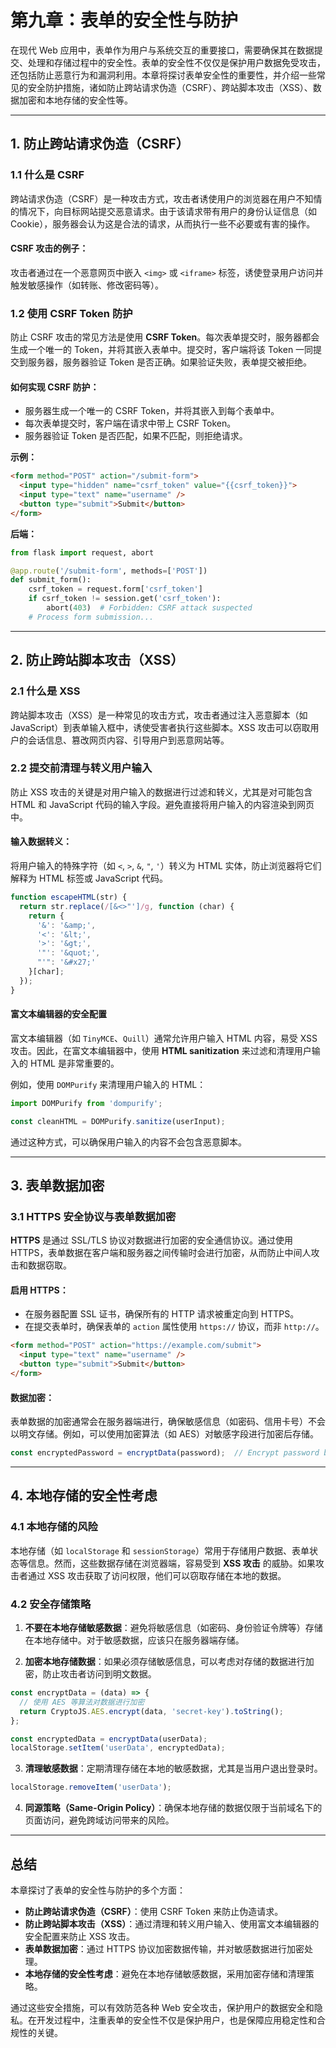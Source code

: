 # 第九章：表单的安全性与防护

在现代 Web 应用中，表单作为用户与系统交互的重要接口，需要确保其在数据提交、处理和存储过程中的安全性。表单的安全性不仅仅是保护用户数据免受攻击，还包括防止恶意行为和漏洞利用。本章将探讨表单安全性的重要性，并介绍一些常见的安全防护措施，诸如防止跨站请求伪造（CSRF）、跨站脚本攻击（XSS）、数据加密和本地存储的安全性等。

---

## **1. 防止跨站请求伪造（CSRF）**

### **1.1 什么是 CSRF**

跨站请求伪造（CSRF）是一种攻击方式，攻击者诱使用户的浏览器在用户不知情的情况下，向目标网站提交恶意请求。由于该请求带有用户的身份认证信息（如 Cookie），服务器会认为这是合法的请求，从而执行一些不必要或有害的操作。

#### **CSRF 攻击的例子：**

攻击者通过在一个恶意网页中嵌入 `<img>` 或 `<iframe>` 标签，诱使登录用户访问并触发敏感操作（如转账、修改密码等）。

### **1.2 使用 CSRF Token 防护**

防止 CSRF 攻击的常见方法是使用 **CSRF Token**。每次表单提交时，服务器都会生成一个唯一的 Token，并将其嵌入表单中。提交时，客户端将该 Token 一同提交到服务器，服务器验证 Token 是否正确。如果验证失败，表单提交被拒绝。

#### **如何实现 CSRF 防护：**

- 服务器生成一个唯一的 CSRF Token，并将其嵌入到每个表单中。
- 每次表单提交时，客户端在请求中带上 CSRF Token。
- 服务器验证 Token 是否匹配，如果不匹配，则拒绝请求。

**示例：**

```html
<form method="POST" action="/submit-form">
  <input type="hidden" name="csrf_token" value="{{csrf_token}}">
  <input type="text" name="username" />
  <button type="submit">Submit</button>
</form>
```

**后端：**

```python
from flask import request, abort

@app.route('/submit-form', methods=['POST'])
def submit_form():
    csrf_token = request.form['csrf_token']
    if csrf_token != session.get('csrf_token'):
        abort(403)  # Forbidden: CSRF attack suspected
    # Process form submission...
```

---

## **2. 防止跨站脚本攻击（XSS）**

### **2.1 什么是 XSS**

跨站脚本攻击（XSS）是一种常见的攻击方式，攻击者通过注入恶意脚本（如 JavaScript）到表单输入框中，诱使受害者执行这些脚本。XSS 攻击可以窃取用户的会话信息、篡改网页内容、引导用户到恶意网站等。

### **2.2 提交前清理与转义用户输入**

防止 XSS 攻击的关键是对用户输入的数据进行过滤和转义，尤其是对可能包含 HTML 和 JavaScript 代码的输入字段。避免直接将用户输入的内容渲染到网页中。

#### **输入数据转义：**

将用户输入的特殊字符（如 `<`, `>`, `&`, `"`, `'`）转义为 HTML 实体，防止浏览器将它们解释为 HTML 标签或 JavaScript 代码。

```javascript
function escapeHTML(str) {
  return str.replace(/[&<>"']/g, function (char) {
    return {
      '&': '&amp;',
      '<': '&lt;',
      '>': '&gt;',
      '"': '&quot;',
      "'": '&#x27;'
    }[char];
  });
}
```

#### **富文本编辑器的安全配置**

富文本编辑器（如 `TinyMCE`、`Quill`）通常允许用户输入 HTML 内容，易受 XSS 攻击。因此，在富文本编辑器中，使用 **HTML sanitization** 来过滤和清理用户输入的 HTML 是非常重要的。

例如，使用 `DOMPurify` 来清理用户输入的 HTML：

```javascript
import DOMPurify from 'dompurify';

const cleanHTML = DOMPurify.sanitize(userInput);
```

通过这种方式，可以确保用户输入的内容不会包含恶意脚本。

---

## **3. 表单数据加密**

### **3.1 HTTPS 安全协议与表单数据加密**

**HTTPS** 是通过 SSL/TLS 协议对数据进行加密的安全通信协议。通过使用 HTTPS，表单数据在客户端和服务器之间传输时会进行加密，从而防止中间人攻击和数据窃取。

#### **启用 HTTPS：**

- 在服务器配置 SSL 证书，确保所有的 HTTP 请求被重定向到 HTTPS。
- 在提交表单时，确保表单的 `action` 属性使用 `https://` 协议，而非 `http://`。

```html
<form method="POST" action="https://example.com/submit">
  <input type="text" name="username" />
  <button type="submit">Submit</button>
</form>
```

#### **数据加密：**

表单数据的加密通常会在服务器端进行，确保敏感信息（如密码、信用卡号）不会以明文存储。例如，可以使用加密算法（如 AES）对敏感字段进行加密后存储。

```javascript
const encryptedPassword = encryptData(password);  // Encrypt password before sending it
```

---

## **4. 本地存储的安全性考虑**

### **4.1 本地存储的风险**

本地存储（如 `localStorage` 和 `sessionStorage`）常用于存储用户数据、表单状态等信息。然而，这些数据存储在浏览器端，容易受到 **XSS 攻击** 的威胁。如果攻击者通过 XSS 攻击获取了访问权限，他们可以窃取存储在本地的数据。

### **4.2 安全存储策略**

1. **不要在本地存储敏感数据**：避免将敏感信息（如密码、身份验证令牌等）存储在本地存储中。对于敏感数据，应该只在服务器端存储。

2. **加密本地存储数据**：如果必须存储敏感信息，可以考虑对存储的数据进行加密，防止攻击者访问到明文数据。

```javascript
const encryptData = (data) => {
  // 使用 AES 等算法对数据进行加密
  return CryptoJS.AES.encrypt(data, 'secret-key').toString();
};

const encryptedData = encryptData(userData);
localStorage.setItem('userData', encryptedData);
```

3. **清理敏感数据**：定期清理存储在本地的敏感数据，尤其是当用户退出登录时。

```javascript
localStorage.removeItem('userData');
```

4. **同源策略（Same-Origin Policy）**：确保本地存储的数据仅限于当前域名下的页面访问，避免跨域访问带来的风险。

---

## **总结**

本章探讨了表单的安全性与防护的多个方面：

- **防止跨站请求伪造（CSRF）**：使用 CSRF Token 来防止伪造请求。
- **防止跨站脚本攻击（XSS）**：通过清理和转义用户输入、使用富文本编辑器的安全配置来防止 XSS 攻击。
- **表单数据加密**：通过 HTTPS 协议加密数据传输，并对敏感数据进行加密处理。
- **本地存储的安全性考虑**：避免在本地存储敏感数据，采用加密存储和清理策略。

通过这些安全措施，可以有效防范各种 Web 安全攻击，保护用户的数据安全和隐私。在开发过程中，注重表单的安全性不仅是保护用户，也是保障应用稳定性和合规性的关键。
